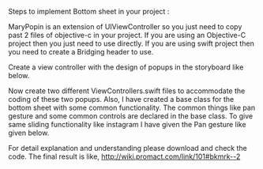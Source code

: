 Steps to implement Bottom sheet in your project :

MaryPopin is an extension of UIViewController so you just need to copy past 2 files of objective-c in your project. If you are using an Objective-C project then you just need to use directly. If you are using swift project then you need to create a Bridging header to use.

Create a view controller with the design of popups in the storyboard like below.
 



Now create two different ViewControllers.swift files to accommodate the coding of these two popups. Also, I have created a base class for the bottom sheet with some common functionality. The common things like pan gesture and some common controls are declared in the base class.
To give same sliding functionality like instagram I have given the Pan gesture like given below.


For detail explanation and understanding please download and check the code. The final result is like,
http://wiki.promact.com/link/101#bkmrk--2
  
